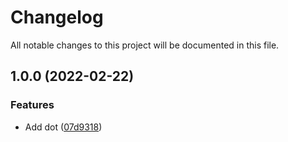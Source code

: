 # Changelog

All notable changes to this project will be documented in this file.

## 1.0.0 (2022-02-22)


### Features

* Add dot ([07d9318](https://github.com/ck-ev-test/terraform-module-rds-cluster/commit/07d931847e9d20b47867039f9ae1ae014b110277))
